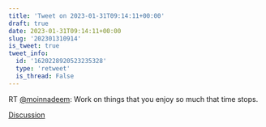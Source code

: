 ```yaml
---
title: 'Tweet on 2023-01-31T09:14:11+00:00'
draft: true
date: 2023-01-31T09:14:11+00:00
slug: '202301310914'
is_tweet: true
tweet_info:
  id: '1620228920523235328'
  type: 'retweet'
  is_thread: False
---
```




RT [@moinnadeem](https://x.com/moinnadeem): Work on things that you enjoy so much that time stops.

[Discussion](https://x.com/sytelus/status/1620228920523235328)
